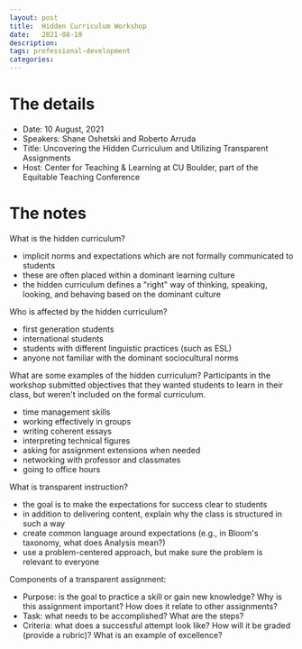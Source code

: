 ```yaml
---
layout: post
title:  Hidden Curriculum Workshop
date:   2021-08-10
description: 
tags: professional-development
categories: 
---
```


# The details
- Date: 10 August, 2021
- Speakers: Shane Oshetski and Roberto Arruda
- Title: Uncovering the Hidden Curriculum and Utilizing Transparent Assignments
- Host: Center for Teaching & Learning at CU Boulder, part of the Equitable Teaching Conference

# The notes
What is the hidden curriculum?
- implicit norms and expectations which are not formally communicated to students
- these are often placed within a dominant learning culture
- the hidden curriculum defines a "right" way of thinking, speaking, looking, and behaving based on the dominant culture

Who is affected by the hidden curriculum?
- first generation students
- international students
- students with different linguistic practices (such as ESL)
- anyone not familiar with the dominant sociocultural norms

What are some examples of the hidden curriculum? Participants in the workshop submitted objectives that they wanted students to learn in their class, but weren't included on the formal curriculum.
- time management skills
- working effectively in groups
- writing coherent essays
- interpreting technical figures
- asking for assignment extensions when needed
- networking with professor and classmates
- going to office hours

What is transparent instruction?
- the goal is to make the expectations for success clear to students
- in addition to delivering content, explain why the class is structured in such a way
- create common language around expectations (e.g., in Bloom's taxonomy, what does Analysis mean?)
- use a problem-centered approach, but make sure the problem is relevant to everyone

Components of a transparent assignment:
- Purpose: is the goal to practice a skill or gain new knowledge? Why is this assignment important? How does it relate to other assignments?
- Task: what needs to be accomplished? What are the steps?  
- Criteria: what does a successful attempt look like? How will it be graded (provide a rubric)? What is an example of excellence?